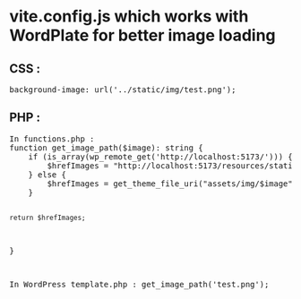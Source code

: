 # vite.config.js which works with WordPlate for better image loading

<h2>CSS :</h2>
<pre>background-image: url('../static/img/test.png');</pre>

<h2>PHP :</h2>
<pre>
In functions.php :
function get_image_path($image): string {
    if (is_array(wp_remote_get('http://localhost:5173/'))) {
        $hrefImages = "http://localhost:5173/resources/static/img/$image";
    } else {
        $hrefImages = get_theme_file_uri("assets/img/$image");
    }

    return $hrefImages;
}

In WordPress template.php :
get_image_path('test.png');
</pre>
